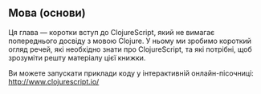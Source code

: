 ## Мова (основи)

Ця глава — коротки вступ до ClojureScript, який не вимагає попереднього досвіду з мовою Clojure. У ньому ми зробимо короткий огляд речей, які необхідно знати про ClojureScript, та які потрібні, щоб зрозуміти решту матеріалу цієї книжки.

Ви можете запускати приклади коду у інтерактивній онлайн-пісочниці: http://www.clojurescript.io/
